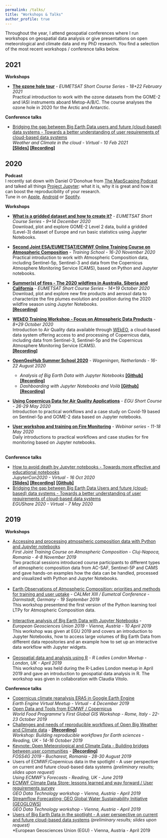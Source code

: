 ```yaml
---
permalink: /talks/
title: "Workshops & Talks"
author_profile: true
---
```



Throughout the year, I attend geospatial conferences where I run workshops on geospatial data analysis or give presentations on open meteorological and climate data and my PhD research. You find a selection of the most recent workshops / conference talks below.


2021
------
**Workshops**
- **<a href='https://training.eumetsat.int/course/view.php?id=395' target='_blank'>The ozone hole tour</a>** - *EUMETSAT Short Course Series - 18+22 February 2021*<br>
Practical introduction to work with the ozone datasets from the GOME-2 and IASI instruments aboard Metop-A/B/C. The course analyses the ozone hole in 2020 for the Arctic and Antarctic.

**Conference talks**
- <a href='https://events.ecmwf.int/event/211/timetable/' target='_blank'>Bridging the gap between Big Earth Data users and future (cloud-based) data systems - Towards a better understanding of user requirements of cloud-based data systems</a><br>*Weather and Climate in the cloud - Virtual - 10 Feb 2021* <br>
**[[Slides]](https://speakerdeck.com/jwagemann/bridging-the-gap-between-big-earth-data-users-and-future-cloud-based-data-systems)** **[[Recording]](M)**



2020
------

**Podcast** <br>
I recently sat down with Daniel O'Donohue from [The MapScaping Podcast](https://mapscaping.com/blogs/the-mapscaping-podcast) and talked all things [Project Jupyter](https://jupyter.org/): what it is, why it is great and how it can boost the reproducibility of your research.<br>
Tune in on [Apple](https://buff.ly/2X6nMNW), [Android](https://buff.ly/2O3kuH5) or [Spotify](https://buff.ly/2X7Ym2k).

**Workshops**
- **<a href='https://training.eumetsat.int/course/view.php?id=380' target='_blank'>What is a gridded dataset and how to create it?</a>** - *EUMETSAT Short Course Series - 9+14 December 2020*<br>
Download, plot and explore GOME-2 Level 2 data, build a gridded (Level-3) dataset of Europe and run basic statistics using Jupyter Notebooks.

- **<a href='https://atmostraining.info/index.php/2020/09/14/next-event-title/#more-130' target='_blank'>Second Joint ESA/EUMETSAT/ECMWF Online Training Course on Atmospheric Composition</a>** - *Training School - 16-20 November 2020*<br>
Practical introduction to work with Atmospheric Composition data, including Sentinel-5p, Sentinel-3 and data from the Copernicus Atmosphere Monitoring Service (CAMS), based on Python and Jupyter notebooks.

- **<a href='https://training.eumetsat.int/course/index.php?categoryid=97' target='_blank'>Summer(s) of fires - The 2020 wildfires in Australia, Siberia and California</a>** - *EUMETSAT Short Course Series - 14+19 October 2020*<br>
Download, plot and explore new fire products and aerosol data to characterize the fire plumes evolution and position during the 2020 wildfire season using Jupyter Notebooks.<br> 
**<a href='https://www.youtube.com/watch?v=_Xn-iHTgtxM&feature=youtu.be' target='_blank'>[Recording]</a>**

- **<a href='https://wekeo.eu/web/guest/news/-/blogs/wekeo-online-training-workshop-focus-on-atmospheric-data-products' target='_blank'>WEkEO Training Workshop - Focus on Atmospheric Data Products</a>** - *8+29 October 2020*<br>
Introduction to Air Quality data available through [WEkEO](https://wekeo.eu), a cloud-based data system offering access to and processing of Copernicus data, including data from Sentinel-3, Sentinel-5p and the Copernicus Atmosphere Monitoring Service (CAMS).<br>
**[[Recording]](https://www.youtube.com/watch?v=J14iyz_c7Vg)**

- **<a href='https://opengeohub.org/summer_school_2020' target='_blank'>OpenGeoHub Summer School 2020</a>** - *Wageningen, Netherlands - 16-22 August 2020*<br>
  - *Analysis of Big Earth Data with Jupyter Notebooks* **[[Github]](https://github.com/jwagemann/2020_analysis_of_big_earth_data_with_jupyter)** **[[Recording]](https://www.youtube.com/watch?v=HHut0XYr10g&list=PLXUoTpMa_9s0Ea--KTV1OEvgxg-AMEOGv&index=12)** <br>
  - *Dashboarding with Jupyter Notebooks and Voilà* **[[Github]](https://github.com/jwagemann/dashboarding_jupyter_voila)** **[[Recording]](https://www.youtube.com/watch?v=nQArO4eW1oI&list=PLXUoTpMa_9s0Ea--KTV1OEvgxg-AMEOGv&index=11)**<br>

- **<a href='https://training.eumetsat.int/course/view.php?id=366' target='_blank'>Using Copernicus Data for Air Quality Applications</a>** - *EGU Short Course - 26-29 May 2020*<br>
Introduction to practical workflows and a case study on Covid-19 based on Sentinel-5p and GOME-2 data based on Jupyter notebooks.<br>

- **<a href='https://training.eumetsat.int/course/view.php?id=360' target='_blank'>User workshop and training on Fire Monitoring</a>** - *Webinar series - 11-18 May 2020*<br>
Daily introductions to practical workflows and case studies for fire monitoring based on Jupyter notebooks.<br><br>

**Conference talks**
- <a href='https://cfp.jupytercon.com/2020/schedule/presentation/167/how-to-avoid-death-by-jupyter-notebooks-towards-more-effective-and-educational-notebooks/' target='_blank'>How to avoid death by Jupyter notebooks - Towards more effective and educational notebooks</a><br>*JupyterCon2020 - Virtual - 16 Oct 2020* <br>
**[[Slides]](https://speakerdeck.com/jwagemann/how-to-avoid-death-by-jupyter-notebooks-towards-more-effective-and-educational-notebooks)** **[[Recording]](https://www.youtube.com/watch?v=BQU82XOSo8M)** **[[Github]](https://github.com/jwagemann/2020_jupytercon)**
- <a href='https://presentations.copernicus.org/EGU2020/EGU2020-10029_presentation.pdf' target='_blank'>Bridging the gap between Big Earth Data Users and future (cloud-based) data systems - Towards a better understanding of user requirements of cloud-based data systems</a><br>*EGUShare 2020 - Virtual - 7 May 2020* <br>


2019
------
**Workshops**
- <a href="https://atmostraining.info/" target="_blank">Accessing and processing atmospheric composition data with Python and Jupyter notebooks</a><br>*First Joint Training Course on Atmospheric Composition - Cluj-Napoca, Romania - 4-8 November 2019*<br>Two practical sessions introduced course participants to different types of atmospheric composition data from AC-SAF, Sentinel-5P and CAMS and gave hands-on examples how the data can be handled, processed and visualized with Python and Jupyter Notebooks.<br><br>
- <a href="https://www.eventsforce.net/eumetsat/media/uploaded/EVEUMETSAT/event_5/CALMET_EUMETCAL_Conference_-_Programme.pdf" target="_blank">Earth Observations of Atmospheric Composition: priorities and methods for training and user uptake</a> - *CALMet XIII / Eumetcal Conference - Darmstadt, Germany - 19 September 2019*<br>This workshop presentend the first version of the Python learning tool LTPy for Atmospheric Composition data.<br><br>
- <a href="https://github.com/jwagemann/2019_egu_workshop_jupyter_notebooks" target="_blank">Interactive analysis of Big Earth Data with Jupyter Notebooks</a> - *European Geosciences Union 2019 - Vienna, Austria - 10 April 2019*<br>This workshop was given at EGU 2019 and covers an introduction to Jupyter Notebooks, how to access large volumes of Big Earth Data from different data repositories and an example how to set up an interactive data workflow with Jupyter widgets. <br><br>
- <a href="https://docs.google.com/presentation/d/1pEr9E16EJZ_I2wLBJnsCpOM4gSP4tz3s0s43N7DxuZk/edit?usp=sharing" target="_blank">Geospatial data and analysis using R</a> - *R Ladies London Meetup - London, UK - April 2019*<br>This workshop was held during the R-Ladies London meetup in April 2019 and gave an introduction to geospatial data analysis in R. The workshop was given in collaboration with Claudia Vitolo.

**Conference talks**
- <a href='https://speakerdeck.com/jwagemann/era5-climate-reanalysis-in-earth-engine' target='_blank'>Copernicus climate reanalysis ERA5 in Google Earth Engine</a><br>*Earth Engine Virtual Meetup - Virtual - 4 December 2019* <br>
- <a href="https://speakerdeck.com/jwagemann/open-data-and-tools-from-ecmwf-and-copernicus" target='_blank'>Open Data and Tools from ECMWF / Copernicus</a><br>*World Food Programme's First Global GIS Workshop - Rome, Italy - 22-23 October 2019*
- <a href="https://speakerdeck.com/jwagemann/challenges-and-needs-of-reproducible-workflows-of-open-weather-and-climate-data" target='_blank'>Challenges and needs of reproducible workflows of Open Big Weather and Climate data</a> - **<a href='https://vimeo.com/366256755' target='_blank'>[Recording]</a>**<br>*Workshop: Building reproducible workflows for Earth sciences - Reading, UK - 14-16 October 2019*
- <a href="https://speakerdeck.com/jwagemann/open-meteorological-and-climate-data-building-bridges-between-user-communities" target="_blank">Keynote: Open Meteorological and Climate Data - Building bridges between user communities</a> - **<a href='https://www.youtube.com/watch?v=dtXV95mJHSs&t=926s' target='_blank'>[Recording]</a>** <br>*FOSS4G 2019 - Bucharest, Romania - 28-30 August 2019*
- Users of ECMWF/Copernicus data in the spotlight - A user perspective on current and future cloud-based data systems *(preliminary results; slides upon request)* <br>*Using ECMWF's Forecasts - Reading, UK - June 2019*
- <a href="https://www.earthobservations.org/me_201904_dpw.php?t=presentations" taget="_blank">ECMWF Climate Data Store: lessons learned and way forward / User requirements survey</a> <br>*GEO Data Technology workshop - Vienna, Austria - April 2019*
- <a href="https://www.earthobservations.org/me_201904_dpw.php?t=presentations" target="_blank">Streamflow Forecasting: GEO Global Water Sustainability Initiative (GEOGLOWS)</a> <br>*GEO Data Technology workshop - Vienna, Austria - April 2019*
- <a href="https://meetingorganizer.copernicus.org/EGU2019/EGU2019-1659-1.pdf" target="_blank">Users of Big Earth Data in the spotlight - A user perspective on current and future cloud-based data systems</a> *(preliminary results; slides upon request)*<br>*European Geosciences Union (EGU) - Vienna, Austria - April 2019 






